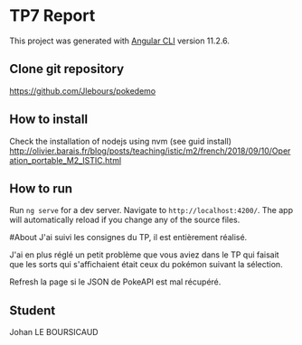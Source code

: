 # TP7 Report
This project was generated with [Angular CLI](https://github.com/angular/angular-cli) version 11.2.6.

## Clone git repository
https://github.com/Jlebours/pokedemo

## How to install
Check the installation of nodejs using nvm (see guid install) http://olivier.barais.fr/blog/posts/teaching/istic/m2/french/2018/09/10/Operation_portable_M2_ISTIC.html

## How to run
Run `ng serve` for a dev server. Navigate to `http://localhost:4200/`. The app will automatically reload if you change any of the source files.

#About
J'ai suivi les consignes du TP, il est entièrement réalisé.

J'ai en plus réglé un petit problème que vous aviez dans le TP qui faisait que les sorts qui s'affichaient était ceux du pokémon suivant la sélection. 

Refresh la page si le JSON de PokeAPI est mal récupéré.

## Student
Johan LE BOURSICAUD
